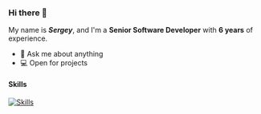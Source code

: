 ### Hi there 👋

My name is **_Sergey_**, and I'm a **Senior Software Developer** with **6 years** of experience.

- 💬 Ask me about anything
- 💻 Open for projects

#### Skills
[![Skills](https://skillicons.dev/icons?i=js,ts,py,go,html,css,vue,nuxtjs,bootstrap,deno,nestjs,mongodb,postgres,redis,mysql,sqlite,rabbitmq,aws,firebase,kubernetes,graphql,bash,linux)](https://skillicons.dev)

